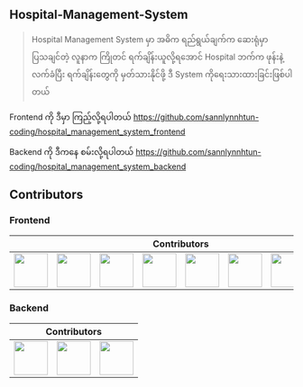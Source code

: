 ## Hospital-Management-System

> Hospital Management System မှာ အဓိက ရည်ရွယ်ချက်က ဆေးရုံမှာပြသ‌ချင်တဲ့ လူနာက ကြိုတင် ရက်ချိန်းယူလို့ရအောင် Hospital ဘက်က ဖုန်းနဲ့ လက်ခံပြီး ရက်ချိန်းတွေကို မှတ်သားနိုင်ဖို့ ဒီ System ကိုရေးသားထားခြင်းဖြစ်ပါတယ်

Frontend ကို ဒီမှာ ကြည့်လို့ရပါတယ်
https://github.com/sannlynnhtun-coding/hospital_management_system_frontend

Backend ကို ဒီကနေ စမ်းလို့ရပါတယ်
https://github.com/sannlynnhtun-coding/hospital_management_system_backend

## Contributors

### Frontend
<table>
 <thead>
  <tr>
   <th colspan="12">Contributors</th>
  </tr>
 </thead>
    <tbody>
        <tr>
            <td><a href="https://github.com/Aung-myat-min"><img src="https://github.com/Aung-myat-min.png" width="60px;"/></a></td>
            <td><a href="https://github.com/Kha-10"><img src="https://github.com/Kha-10.png" width="60px;"/></a></td>
            <td><a href="https://github.com/Arkar08"><img src="https://github.com/Arkar08.png" width="60px;"/></a></td>
            <td><a href="https://github.com/CraziiIvan"><img src="https://github.com/CraziiIvan.png" width="60px;"/></a></td>
           <td><a href="https://github.com/htooa2014"><img src="https://github.com/htooa2014.png" width="60px;"/></a></td>
           <td><a href="https://github.com/mr-kmh"><img src="https://github.com/mr-kmh.png" width="60px;"/></a></td>
          <td><a href="https://github.com/htetahyan"><img src="https://github.com/htetahyan.png" width="60px;"/></a></td>
           <td><a href="https://github.com/Kaung-Myat-Hun"><img src="https://github.com/Kaung-Myat-Hun.png" width="60px;"/></a></td>
        </tr>
    </tbody>
</table>

### Backend
<table>
 <thead>
  <tr>
   <th colspan="12">Contributors</th>
  </tr>
 </thead>
    <tbody>
        <tr>
           <td><a href="https://github.com/mr-kmh"><img src="https://github.com/mr-kmh.png" width="60px;"/></a></td>
           <td><a href="https://github.com/GerVaf"><img src="https://github.com/GerVaf.png" width="60px;"/></a></td>
           <td><a href="https://github.com/Kaung-Myat-Hun"><img src="https://github.com/Kaung-Myat-Hun.png" width="60px;"/></a></td>
        </tr>
    </tbody>
</table>
